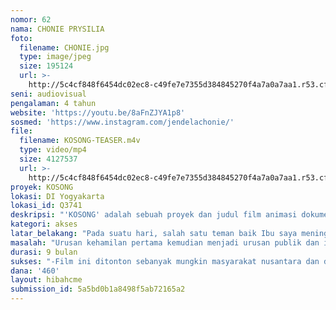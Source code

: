 ```yaml
---
nomor: 62
nama: CHONIE PRYSILIA
foto:
  filename: CHONIE.jpg
  type: image/jpeg
  size: 195124
  url: >-
    http://5c4cf848f6454dc02ec8-c49fe7e7355d384845270f4a7a0a7aa1.r53.cf2.rackcdn.com/3d2463df-4f74-45ef-8037-ad88a386b5f7/CHONIE.jpg
seni: audiovisual
pengalaman: 4 tahun
website: 'https://youtu.be/8aFnZJYA1p8'
sosmed: 'https://www.instagram.com/jendelachonie/'
file:
  filename: KOSONG-TEASER.m4v
  type: video/mp4
  size: 4127537
  url: >-
    http://5c4cf848f6454dc02ec8-c49fe7e7355d384845270f4a7a0a7aa1.r53.cf2.rackcdn.com/a131a84a-814f-4d47-a526-c42e3d974dc8/KOSONG-TEASER.m4v
proyek: KOSONG
lokasi: DI Yogyakarta
lokasi_id: Q3741
deskripsi: "'KOSONG' adalah sebuah proyek dan judul film animasi dokumenter panjang karya Chonie Prysilia dan Hizkia Subiyantoro, yang mengangkat isu pernikahan tanpa keturunan, dengan perempuan yang terlibat di dalamnya, sebagai subyek dan sudut pandang utama. \r\n\r\n'KOSONG' akan menyampaikan kesaksian dan pemikiran 5 (lima) orang subyek perempuan yang dalam pernikahannya tidak/belum memiliki keturunan. Kelima subyek masing-masing berasal dari berbagai profil dan latarbelakang pernikahan.\r\n\r\n'KOSONG' mengantarkan kisah subyek-subyeknya dalam bentuk rekaman suara wawancara narasumber, dengan adegan-adegan animasi dan karya-karya grafis pada visualnya. Bentuk ini dirancang untuk mengeksplorasi pencapaian artistik sutradara,  mem-visualisasikan ingatan-ingatan luput dokumentasi sekaligus, sebagai alat perlindungan atas identitas subyek. \r\n\r\nSelain lima subyek utama, 'KOSONG' juga akan menghadirkan isu terkait dari berbagai sudut pandang lainnya seperti sudut pandang orang-orang di sekeliling subyek, sudut pandang masyarakat, sudut pandang ahli-ahli terkait, dan tentu saja, sudut pandang pria.\r\n\r\n( Concept trailer film 'KOSONG' dapat ditonton di : https://youtu.be/cvq-asTAiTA )"
kategori: akses
latar_belakang: "Pada suatu hari, salah satu teman baik Ibu saya meninggal. Ia meninggal tanpa keturunan meski pernikahannya sudah lebih dari dua puluh tahun. Ia berprestasi dalam berbagai organisasi dan terkenal baik hati karena barisan kegiatan kemanusiaannya. Di hari pemakamannya, ratusan pelayat datang. Alih-alih mengenang prestasinya atau kebaikan hatinya, mereka sibuk berkomentar; 'Kasihan ya sampai meninggal tidak punya anak.\"\r\n\r\nBeberapa tahun kemudian saya menghadiri pemakaman lainnya, kali ini pemakaman teman yang sudah saya anggap kakak. Ia meninggal seminggu setelah melahirkan bayinya, akibat kanker ganas yang baru terdeteksi setelah prosedur operasi caesar. Umur pernikahannya belum sampai dua tahun, namun masih jelas dalam ingatan, keluh kesah resahnya mencoba pengobatan ini itu, berjuang agar segera hamil, sebab keluarga dan tetangganya mulai mempertanyakan kesempurnaannya sebagai perempuan.\r\n\r\nDi belahan lain pulau Jawa, saya dan suami mengidolakan seorang Dalang, atas dedikasinya mempertahankan wayang klasik gaya Jogja. Saat membahas tentang beliau, beberapa orang mengindentifikasi beliau dengan kalimat; \"Ooo, dalang sing ora nduwe anak kae.\" (Oh, dalang yang tidak punya anak itu).\r\n\r\nKehamilan yang terjadi segera setelah pernikahan, semua pasutri menginginkan hal yang sama, adalah stereotip yang berkembang dalam masyarakat nusantara. Penundaan atau perencanaan waktu kehamilan pertama tidak populer. Setelah pernikahan, jika kehamilan tak kunjung terjadi, kehidupan pernikahan dipertanyakan. "
masalah: "Urusan kehamilan pertama kemudian menjadi urusan publik dan intens dibahas secara terbuka, tanpa mengindahkan privasi. Pertanyaan datang dari kalangan internal keluarga, eksternal, dan tak jarang, dari pasangannya sendiri. Dalam masyarakat tradisional, pembahasan lama-kelamaan berubah menjadi intimidasi berupa sindiran, hingga pelecehan verbal. Dosisnya bertambah seiring waktu. Meski biasanya dibungkus 'kepedulian', berkedok agama dan nilai-nilai keluarga, tanpa sadar, masyarakat berandil besar dalam mengintimidasi pernikahan tanpa keturunan.\r\n\r\nOleh sebab itu atau bukan, banyak pasangan mencoba berbagai cara; dari yang bersifat medis, spiritual, hingga alternatif, untuk segera memiliki keturunan. Sebagaimana khasnya masyarakat patrilineal, cukup mudah menebak obyek utamanya ; istri, perempuan. Perempuan yang menua tanpa keturunan dianggap malang, cacat dan tak jarang, diceraikan.\r\n\r\nSetiap kita mengetahui setidaknya satu pernikahan tanpa keturunan. Jadi dapat dipastikan, dalam satu komunitas, setidaknya satu perempuan sedang menghadapi intimidasi dan pelecehan verbal, yang karenanya mengalami gangguan kecemasan (anxiety), lalu menyerahkan tubuhnya pada resiko sejumlah eksperimen medis dan non-medis. Meski topik ini berhubungan langsung dengan tubuhnya, kehendak pribadinya tidak pernah penting, apalagi tersampaikan."
durasi: 9 bulan
sukses: "-Film ini ditonton sebanyak mungkin masyarakat nusantara dan dunia.\r\n-Film ini mampu merubah paradigma dan sikap masyarakat terhadap pernikahan tanpa keturunan.\r\n-Film ini mampu menumbuhkan rasa hormat akan hak-hak perempuan atas tubuhnya."
dana: '460'
layout: hibahcme
submission_id: 5a5bd0b1a8498f5ab72165a2
---
```

